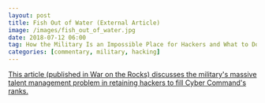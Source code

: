 ```yaml
---
layout: post
title: Fish Out of Water (External Article)
image: /images/fish_out_of_water.jpg
date: 2018-07-12 06:00
tag: How the Military Is an Impossible Place for Hackers and What to Do About It
categories: [commentary, military, hacking]
---
```

[1]: https://warontherocks.com/2018/07/fish-out-of-water-how-the-military-is-an-impossible-place-for-hackers-and-what-to-do-about-it/

[This article (published in War on the Rocks) discusses the military's massive talent management problem in retaining hackers to fill Cyber Command's ranks.][1]
